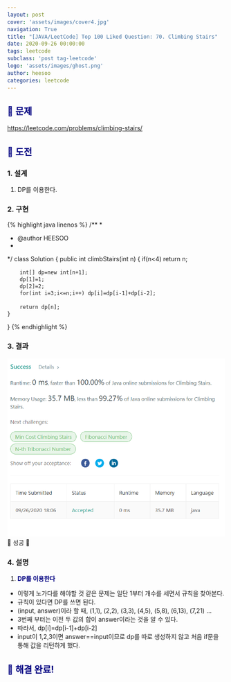 ```yaml
---
layout: post
cover: 'assets/images/cover4.jpg'
navigation: True
title: "[JAVA/LeetCode] Top 100 Liked Question: 70. Climbing Stairs"
date: 2020-09-26 00:00:00
tags: leetcode
subclass: 'post tag-leetcode'
logo: 'assets/images/ghost.png'
author: heesoo
categories: leetcode
---
```

## <span style="color:navy">👀 문제</span>
<https://leetcode.com/problems/climbing-stairs/>

## <span style="color:navy">👊 도전</span>

### 1. 설계
1. DP를 이용한다.

### 2. 구현 
{% highlight java linenos %}
/**
 *
 * @author HEESOO
 *
 */
class Solution {
    public int climbStairs(int n) {
        if(n<4) return n;
        
        int[] dp=new int[n+1];
        dp[1]=1;
        dp[2]=2;
        for(int i=3;i<=n;i++) dp[i]=dp[i-1]+dp[i-2];
        
        return dp[n];
    }
}
{% endhighlight %}

### 3. 결과
![실행결과](./assets/images/200926_3.PNG)
🤟 성공 🤟   

### 4. 설명
1. **<span style="color:navy">DP를 이용한다</span>**
- 이렇게 노가다를 해야할 것 같은 문제는 일단 1부터 개수를 세면서 규칙을 찾아본다.
- 규칙이 있다면 DP를 쓰면 된다.
- (input, answer)이라 할 때, (1,1), (2,2), (3,3), (4,5), (5,8), (6,13), (7,21) ...
- 3번째 부터는 이전 두 값의 합이 answer이라는 것을 알 수 있다.
- 따라서, dp[i]=dp[i-1]+dp[i-2]
- input이 1,2,3이면 answer==input이므로 dp를 따로 생성하지 않고 처음 if문을 통해 값을 리턴하게 했다.
  
## <span style="color:navy">👏 해결 완료!</span>
